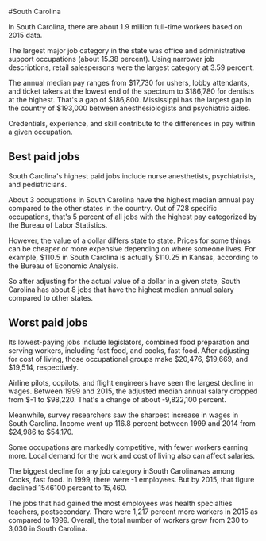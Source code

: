 

#South Carolina

In South Carolina, there are about 1.9 million full-time workers based on 2015 data.

The largest major job category in the state was office and administrative support occupations (about 15.38 percent). Using narrower job descriptions, retail salespersons were the largest category at 3.59 percent.
               
The annual median pay ranges from $17,730 for ushers, lobby attendants, and ticket takers at the lowest end of the spectrum to  $186,780 for dentists at the highest. That's a gap of $186,800. Mississippi has the largest gap in the country of $193,000 between anesthesiologists and psychiatric aides.
          
Credentials, experience, and skill contribute to the differences in pay within a given occupation.

## Best paid jobs
South Carolina's highest paid jobs include <span class='occ_title_em'>nurse anesthetists, psychiatrists</span>, and <span class='occ_title_em'>pediatricians</span>.
               
About 3 occupations in South Carolina have the highest median annual pay compared to the other states in the country. Out of 728 specific occupations, that's 5 percent of all jobs with the highest pay categorized by the Bureau of Labor Statistics.
               
However, the value of a dollar differs state to state. Prices for some things can be cheaper or more expensive depending on where someone lives. For example, $110.5 in South Carolina is actually $110.25 in Kansas, according to the Bureau of Economic Analysis.
               
So after adjusting for the actual value of a dollar in a given state, South Carolina has about 8 jobs that have the highest median annual salary compared to other states.
               
## Worst paid jobs

Its lowest-paying jobs include <span class='occ_title_em'>legislators</span>, <span class='occ_title_em'>combined food preparation and serving workers, including fast food</span>, and <span class='occ_title_em'>cooks, fast food</span>. After adjusting for cost of living, those occupational groups make $20,476,  $19,669, and  $19,514, respectively.
               
<span class='occ_title_em'>Airline pilots, copilots, and flight engineers</span> have seen the largest decline in wages. Between 1999 and 2015, the adjusted median annual salary dropped from $-1 to $98,220. That's a change of about -9,822,100 percent.
               
Meanwhile, <span class='occ_title_em'>survey researchers</span> saw the sharpest increase in wages in South Carolina. Income went up 116.8 percent between 1999 and 2014 from $24,986 to $54,170.

Some occupations are markedly competitive, with fewer workers earning more. Local demand for the work and cost of living also can affect salaries.

            
The biggest decline for any job category inSouth Carolinawas among <span class='occ_title_em'>Cooks, fast food</span>. In 1999, there were -1 employees. But by 2015, that figure declined 1546100 percent to 15,460. 
               
The jobs that had gained the most employees was health specialties teachers, postsecondary. There were 1,217 percent more workers in 2015 as compared to 1999. Overall, the total number of workers grew from 230 to 3,030 in South Carolina.
